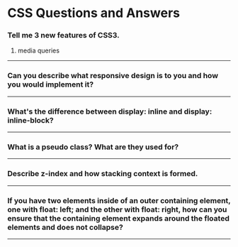# CSS Questions and Answers

### Tell me 3 new features of CSS3.
1. media queries

---
### Can you describe what responsive design is to you and how you would implement it?


---
### What's the difference between display: inline and display: inline-block?


---
### What is a pseudo class? What are they used for?


---
### Describe z-index and how stacking context is formed.


---
### If you have two elements inside of an outer containing element, one with float: left; and the other with float: right, how can you ensure that the containing element expands around the floated elements and does not collapse?


---
